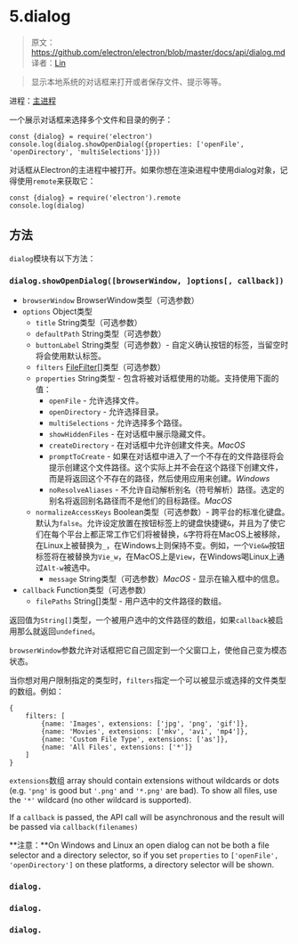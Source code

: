 # 5.dialog

> 原文：https://github.com/electron/electron/blob/master/docs/api/dialog.md   
译者：[Lin](https://github.com/ShmilyLin)   


> 显示本地系统的对话框来打开或者保存文件、提示等等。

进程：[主进程](../../guides/glossary-of-terms.md#main-process)   

一个展示对话框来选择多个文件和目录的例子：

    const {dialog} = require('electron')
    console.log(dialog.showOpenDialog({properties: ['openFile', 'openDirectory', 'multiSelections']}))

对话框从Electron的主进程中被打开。如果你想在渲染进程中使用dialog对象，记得使用`remote`来获取它：

    const {dialog} = require('electron').remote
    console.log(dialog)

## 方法

`dialog`模块有以下方法：

### `dialog.showOpenDialog([browserWindow, ]options[, callback])`

 * `browserWindow` BrowserWindow类型（可选参数）
 * `options` Object类型
     * `title` String类型（可选参数）
     * `defaultPath` String类型（可选参数）
     * `buttonLabel` String类型（可选参数）- 自定义确认按钮的标签，当留空时将会使用默认标签。
     * `filters` [FileFilter[]](https://github.com/electron/electron/blob/master/docs/api/structures/file-filter.md)类型（可选参数）
     * `properties` String类型 - 包含将被对话框使用的功能。支持使用下面的值：
         * `openFile` - 允许选择文件。
         * `openDirectory` - 允许选择目录。
         * `multiSelections` - 允许选择多个路径。
         * `showHiddenFiles` - 在对话框中展示隐藏文件。
         * `createDirectory` - 在对话框中允许创建文件夹。*MacOS*
         * `promptToCreate` - 如果在对话框中进入了一个不存在的文件路径将会提示创建这个文件路径。这个实际上并不会在这个路径下创建文件，而是将返回这个不存在的路径，然后使用应用来创建。*Windows*
         * `noResolveAliases` - 不允许自动解析别名（符号解析）路径。选定的别名将返回别名路径而不是他们的目标路径。*MacOS*
     * `normalizeAccessKeys` Boolean类型（可选参数）- 跨平台的标准化键盘。默认为`false`。允许设定放置在按钮标签上的键盘快捷键`&`，并且为了使它们在每个平台上都正常工作它们将被替换，`&`字符将在MacOS上被移除，在Linux上被替换为`_`，在Windows上则保持不变。例如，一个`Vie&w`按钮标签将在被替换为`Vie_w`，在MacOS上是`View`，在Windows喝Linux上通过`Alt-w`被选中。
         * `message` String类型（可选参数）*MacOS* - 显示在输入框中的信息。
 * `callback` Function类型（可选参数）
     * `filePaths` String[]类型 - 用户选中的文件路径的数组。

返回值为`String[]`类型，一个被用户选中的文件路径的数组，如果`callback`被启用那么就返回`undefined`。

`browserWindow`参数允许对话框把它自己固定到一个父窗口上，使他自己变为模态状态。

当你想对用户限制指定的类型时，`filters`指定一个可以被显示或选择的文件类型的数组。例如：

    {
        filters: [
            {name: 'Images', extensions: ['jpg', 'png', 'gif']},
            {name: 'Movies', extensions: ['mkv', 'avi', 'mp4']},
            {name: 'Custom File Type', extensions: ['as']},
            {name: 'All Files', extensions: ['*']}
        ]
    }

`extensions`数组 array should contain extensions without wildcards or dots (e.g. `'png'` is good but `'.png'` and `'*.png'` are bad). To show all files, use the `'*'` wildcard (no other wildcard is supported).

If a `callback` is passed, the API call will be asynchronous and the result will be passed via `callback(filenames)`

**注意：**On Windows and Linux an open dialog can not be both a file selector and a directory selector, so if you set `properties` to `['openFile', 'openDirectory']` on these platforms, a directory selector will be shown.

<h3 id="dialog-"><code>dialog.</code></h3>
<h3 id="dialog-"><code>dialog.</code></h3>
<h3 id="dialog-"><code>dialog.</code></h3>
